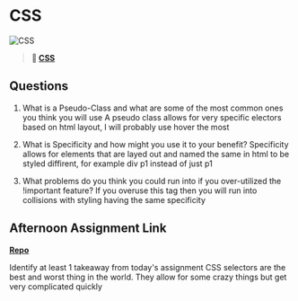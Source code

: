 # CSS

![CSS](https://bcw.blob.core.windows.net/public/cssUnit/1411879719053976)

> **📖 [CSS](https://codeworksacademy.com/fs-student-guide/resources/wk1/03-CSS)**

## Questions

1. What is a Pseudo-Class and what are some of the most common ones you think you will use
A pseudo class allows for very specific electors based on html layout, I will probably use hover the most

2. What is Specificity and how might you use it to your benefit?
Specificity allows for elements that are layed out and named the same in html to be styled diffirent, for example div p1 instead of just p1

3. What problems do you think you could run into if you over-utilized the !important feature?
If you overuse this tag then you will run into collisions with styling having the same specificity

## Afternoon Assignment Link

**[Repo](https://github.com/derekhearst/codeworks/tree/master/Week1/d2ResumeSite)**

Identify at least 1 takeaway from today's assignment
CSS selectors are the best and worst thing in the world. They allow for some crazy things but get very complicated quickly
